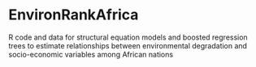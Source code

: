 # EnvironRankAfrica
R code and data for structural equation models and boosted regression trees to estimate relationships between environmental degradation and socio-economic variables among African nations
